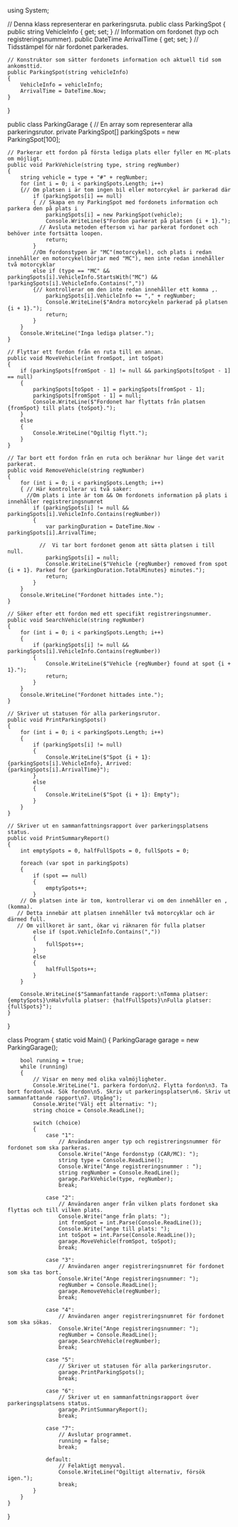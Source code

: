 using System;

// Denna klass representerar en parkeringsruta.
public class ParkingSpot
{
    public string VehicleInfo { get; set; } // Information om fordonet (typ och registreringsnummer).
    public DateTime ArrivalTime { get; set; } // Tidsstämpel för när fordonet parkerades.

    // Konstruktor som sätter fordonets information och aktuell tid som ankomsttid.
    public ParkingSpot(string vehicleInfo)
    {
        VehicleInfo = vehicleInfo;
        ArrivalTime = DateTime.Now;
    }
}

public class ParkingGarage
{
    // En array som representerar alla parkeringsrutor.
    private ParkingSpot[] parkingSpots = new ParkingSpot[100];

    // Parkerar ett fordon på första lediga plats eller fyller en MC-plats om möjligt.
    public void ParkVehicle(string type, string regNumber)
    {
        string vehicle = type + "#" + regNumber;
        for (int i = 0; i < parkingSpots.Length; i++)
        {// Om platsen i är tom ingen bil eller motorcykel är parkerad där
            if (parkingSpots[i] == null)
            { // Skapa en ny ParkingSpot med fordonets information och parkera den på plats i
                parkingSpots[i] = new ParkingSpot(vehicle);
                Console.WriteLine($"Fordon parkerat på platsen {i + 1}.");
              // Avsluta metoden eftersom vi har parkerat fordonet och behöver inte fortsätta loopen.
                return;
            }
            //Om fordonstypen är "MC"(motorcykel), och plats i redan innehåller en motorcykel(börjar med "MC"), men inte redan innehåller två motorcyklar
            else if (type == "MC" && parkingSpots[i].VehicleInfo.StartsWith("MC") && !parkingSpots[i].VehicleInfo.Contains(","))
            {// kontrollerar om den inte redan innehåller ett komma ,.
                parkingSpots[i].VehicleInfo += "," + regNumber;
                Console.WriteLine($"Andra motorcykeln parkerad på platsen {i + 1}.");
                return;
            }
        }
        Console.WriteLine("Inga lediga platser.");
    }

    // Flyttar ett fordon från en ruta till en annan.
    public void MoveVehicle(int fromSpot, int toSpot)
    {
        if (parkingSpots[fromSpot - 1] != null && parkingSpots[toSpot - 1] == null)
        {
            parkingSpots[toSpot - 1] = parkingSpots[fromSpot - 1];
            parkingSpots[fromSpot - 1] = null;
            Console.WriteLine($"Fordonet har flyttats från platsen {fromSpot} till plats {toSpot}.");
        }
        else
        {
            Console.WriteLine("Ogiltig flytt.");
        }
    }

    // Tar bort ett fordon från en ruta och beräknar hur länge det varit parkerat.
    public void RemoveVehicle(string regNumber)
    {
        for (int i = 0; i < parkingSpots.Length; i++)
        { // Här kontrollerar vi två saker:
          //Om plats i inte är tom && Om fordonets information på plats i innehåller registreringsnumret
            if (parkingSpots[i] != null && parkingSpots[i].VehicleInfo.Contains(regNumber))
            {
                var parkingDuration = DateTime.Now - parkingSpots[i].ArrivalTime;

              //  Vi tar bort fordonet genom att sätta platsen i till null.
                parkingSpots[i] = null;
                Console.WriteLine($"Vehicle {regNumber} removed from spot {i + 1}. Parked for {parkingDuration.TotalMinutes} minutes.");
                return;
            }
        }
        Console.WriteLine("Fordonet hittades inte.");
    }

    // Söker efter ett fordon med ett specifikt registreringsnummer.
    public void SearchVehicle(string regNumber)
    {
        for (int i = 0; i < parkingSpots.Length; i++)
        {
            if (parkingSpots[i] != null && parkingSpots[i].VehicleInfo.Contains(regNumber))
            {
                Console.WriteLine($"Vehicle {regNumber} found at spot {i + 1}.");
                return;
            }
        }
        Console.WriteLine("Fordonet hittades inte.");
    }

    // Skriver ut statusen för alla parkeringsrutor.
    public void PrintParkingSpots()
    {
        for (int i = 0; i < parkingSpots.Length; i++)
        {
            if (parkingSpots[i] != null)
            {
                Console.WriteLine($"Spot {i + 1}: {parkingSpots[i].VehicleInfo}, Arrived: {parkingSpots[i].ArrivalTime}");
            }
            else
            {
                Console.WriteLine($"Spot {i + 1}: Empty");
            }
        }
    }

    // Skriver ut en sammanfattningsrapport över parkeringsplatsens status.
    public void PrintSummaryReport()
    {
        int emptySpots = 0, halfFullSpots = 0, fullSpots = 0;

        foreach (var spot in parkingSpots)
        {
            if (spot == null)
            {
                emptySpots++;
            }
        // Om platsen inte är tom, kontrollerar vi om den innehåller en , (komma).
       // Detta innebär att platsen innehåller två motorcyklar och är därmed full.
       // Om villkoret är sant, ökar vi räknaren för fulla platser
            else if (spot.VehicleInfo.Contains(","))
            {
                fullSpots++;
            }
            else
            {
                halfFullSpots++;
            }
        }

        Console.WriteLine($"Sammanfattande rapport:\nTomma platser: {emptySpots}\nHalvfulla platser: {halfFullSpots}\nFulla platser: {fullSpots}");
    }
}

class Program
{
    static void Main()
    {
        ParkingGarage garage = new ParkingGarage();

        bool running = true;
        while (running)
        {
            // Visar en meny med olika valmöjligheter.
            Console.WriteLine("1. parkera fordon\n2. Flytta fordon\n3. Ta bort fordon\n4. Sök fordon\n5. Skriv ut parkeringsplatser\n6. Skriv ut sammanfattande rapport\n7. Utgång");
            Console.Write("Välj ett alternativ: ");
            string choice = Console.ReadLine();

            switch (choice)
            {
                case "1":
                    // Användaren anger typ och registreringsnummer för fordonet som ska parkeras.
                    Console.Write("Ange fordonstyp (CAR/MC): ");
                    string type = Console.ReadLine();
                    Console.Write("Ange registreringsnummer : ");
                    string regNumber = Console.ReadLine();
                    garage.ParkVehicle(type, regNumber);
                    break;

                case "2":
                    // Användaren anger från vilken plats fordonet ska flyttas och till vilken plats.
                    Console.Write("ange från plats: ");
                    int fromSpot = int.Parse(Console.ReadLine());
                    Console.Write("ange till plats: ");
                    int toSpot = int.Parse(Console.ReadLine());
                    garage.MoveVehicle(fromSpot, toSpot);
                    break;

                case "3":
                    // Användaren anger registreringsnumret för fordonet som ska tas bort.
                    Console.Write("Ange registreringsnummer: ");
                    regNumber = Console.ReadLine();
                    garage.RemoveVehicle(regNumber);
                    break;

                case "4":
                    // Användaren anger registreringsnumret för fordonet som ska sökas.
                    Console.Write("Ange registreringsnummer: ");
                    regNumber = Console.ReadLine();
                    garage.SearchVehicle(regNumber);
                    break;

                case "5":
                    // Skriver ut statusen för alla parkeringsrutor.
                    garage.PrintParkingSpots();
                    break;

                case "6":
                    // Skriver ut en sammanfattningsrapport över parkeringsplatsens status.
                    garage.PrintSummaryReport();
                    break;

                case "7":
                    // Avslutar programmet.
                    running = false;
                    break;

                default:
                    // Felaktigt menyval.
                    Console.WriteLine("Ogiltigt alternativ, försök igen.");
                    break;
            }
        }
    }
}

